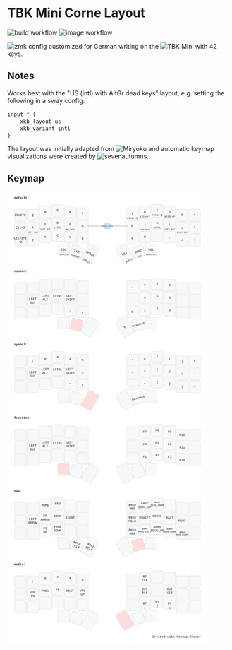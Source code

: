# TBK Mini Corne Layout

![build workflow](https://github.com/Kirschluft/zmk-tbk-mini/actions/workflows/build.yaml/badge.svg) ![image workflow](https://github.com/Kirschluft/zmk-tbk-mini/actions/workflows/image.yaml/badge.svg)

![zmk](https://github.com/zmkfirmware/zmk) config customized for German writing on the ![TBK Mini](https://github.com/Bastardkb/TBK-Mini?tab=readme-ov-file) with 42 keys.

## Notes

Works best with the "US (intl) with AltGr dead keys" layout, e.g. setting the following in a sway config:

```
input * {
    xkb_layout us
    xkb_variant intl
}
```

The layout was initially adapted from ![Miryoku](https://github.com/manna-harbour/miryoku) and automatic keymap visualizations were created by ![sevenautumns](https://github.com/sevenautumns/zmk-6x3-3).

## Keymap

![Keymap Layout](keymap.svg)


